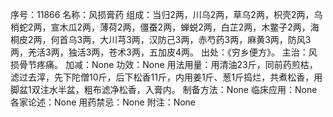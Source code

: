序号：11866
名称：风损膏药
组成：当归2两，川乌2两，草乌2两，枳壳2两，乌梢蛇2两，宣木瓜2两，薄荷2两，僵蚕2两，蝉蜕2两，白芷2两，木鳖子2两，海桐皮2两，何首乌3两，大川芎3两，汉防己3两，赤芍药3两，麻黄3两，防风3两，羌活3两，独活3两，苍术3两，五加皮4两。
出处：《穷乡便方》。
主治：风损骨节疼痛。
加减：None
功效：None
用法用量：用清油23斤，同前药煎枯，滤过去滓，先下陀僧10斤，后下松香11斤，内用姜1斤、葱1斤捣烂，共煮松香，用脚盆1双注水半盆，粗布滤净松香，入膏内。
制备方法：None
临床应用：None
各家论述：None
用药禁忌：None
附注：None
